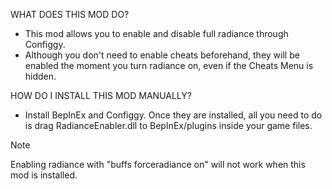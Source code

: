 WHAT DOES THIS MOD DO?
- This mod allows you to enable and disable full radiance through Configgy.
- Although you don't need to enable cheats beforehand, they will be enabled the moment you turn radiance on, even if the Cheats Menu is hidden.

HOW DO I INSTALL THIS MOD MANUALLY?
- Install BepInEx and Configgy. Once they are installed, all you need to do is drag RadianceEnabler.dll to BepInEx/plugins inside your game files.

> [!NOTE]
> Enabling radiance with "buffs forceradiance on" will not work when this mod is installed.
